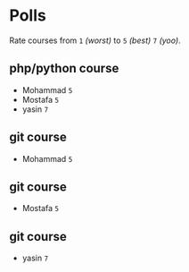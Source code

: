 # Polls

Rate courses from `1` _(worst)_ to `5` _(best)_ `7` _(yoo)_.

## php/python course

- Mohammad `5`
- Mostafa `5`
 - yasin `7`

## git course
- Mohammad `5`

## git course
- Mostafa `5`


## git course
- yasin `7`
